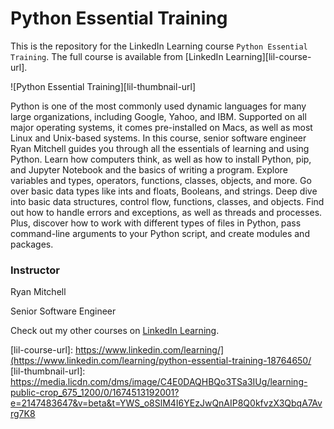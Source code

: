 # Python Essential Training
This is the repository for the LinkedIn Learning course `Python Essential Training`. The full course is available from [LinkedIn Learning][lil-course-url].

![Python Essential Training][lil-thumbnail-url] 

Python is one of the most commonly used dynamic languages for many large organizations, including Google, Yahoo, and IBM. Supported on all major operating systems, it comes pre-installed on Macs, as well as most Linux and Unix-based systems. In this course, senior software engineer Ryan Mitchell guides you through all the essentials of learning and using Python. Learn how computers think, as well as how to install Python, pip, and Jupyter Notebook and the basics of writing a program. Explore variables and types, operators, functions, classes, objects, and more. Go over basic data types like ints and floats, Booleans, and strings. Deep dive into basic data structures, control flow, functions, classes, and objects. Find out how to handle errors and exceptions, as well as threads and processes. Plus, discover how to work with different types of files in Python, pass command-line arguments to your Python script, and create modules and packages.

### Instructor

Ryan Mitchell 
                            
Senior Software Engineer

Check out my other courses on [LinkedIn Learning](https://www.linkedin.com/learning/instructors/ryan-mitchell).

[lil-course-url]: https://www.linkedin.com/learning/](https://www.linkedin.com/learning/python-essential-training-18764650/
[lil-thumbnail-url]: https://media.licdn.com/dms/image/C4E0DAQHBQo3TSa3IUg/learning-public-crop_675_1200/0/1674513192001?e=2147483647&v=beta&t=YWS_o8SlM4I6YEzJwQnAIP8Q0kfvzX3QbqA7Avrg7K8


